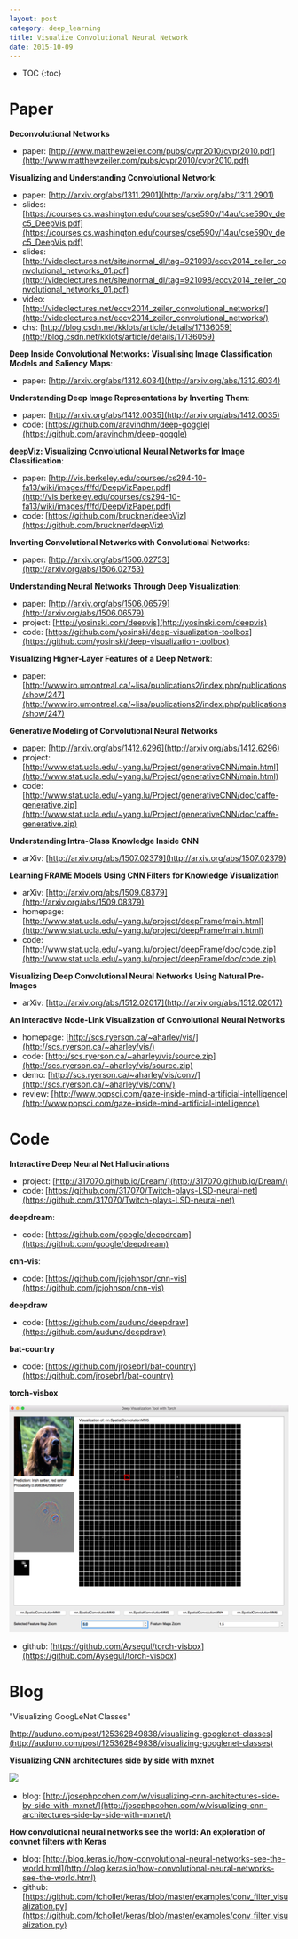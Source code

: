 ```yaml
---
layout: post
category: deep_learning
title: Visualize Convolutional Neural Network
date: 2015-10-09
---
```


* TOC
{:toc}

# Paper

**Deconvolutional Networks**

- paper: [http://www.matthewzeiler.com/pubs/cvpr2010/cvpr2010.pdf](http://www.matthewzeiler.com/pubs/cvpr2010/cvpr2010.pdf)

**Visualizing and Understanding Convolutional Network**:

- paper: [http://arxiv.org/abs/1311.2901](http://arxiv.org/abs/1311.2901)
- slides: [https://courses.cs.washington.edu/courses/cse590v/14au/cse590v_dec5_DeepVis.pdf](https://courses.cs.washington.edu/courses/cse590v/14au/cse590v_dec5_DeepVis.pdf)
- slides: [http://videolectures.net/site/normal_dl/tag=921098/eccv2014_zeiler_convolutional_networks_01.pdf](http://videolectures.net/site/normal_dl/tag=921098/eccv2014_zeiler_convolutional_networks_01.pdf)
- video: [http://videolectures.net/eccv2014_zeiler_convolutional_networks/](http://videolectures.net/eccv2014_zeiler_convolutional_networks/)
- chs: [http://blog.csdn.net/kklots/article/details/17136059](http://blog.csdn.net/kklots/article/details/17136059)

**Deep Inside Convolutional Networks: Visualising Image Classification Models and Saliency Maps**:

- paper: [http://arxiv.org/abs/1312.6034](http://arxiv.org/abs/1312.6034)

**Understanding Deep Image Representations by Inverting Them**:

- paper: [http://arxiv.org/abs/1412.0035](http://arxiv.org/abs/1412.0035)
- code: [https://github.com/aravindhm/deep-goggle](https://github.com/aravindhm/deep-goggle)

**deepViz: Visualizing Convolutional Neural Networks for Image Classification**:

- paper: [http://vis.berkeley.edu/courses/cs294-10-fa13/wiki/images/f/fd/DeepVizPaper.pdf](http://vis.berkeley.edu/courses/cs294-10-fa13/wiki/images/f/fd/DeepVizPaper.pdf)
- code: [https://github.com/bruckner/deepViz](https://github.com/bruckner/deepViz)

**Inverting Convolutional Networks with Convolutional Networks**:

- paper: [http://arxiv.org/abs/1506.02753](http://arxiv.org/abs/1506.02753)

**Understanding Neural Networks Through Deep Visualization**:

- paper: [http://arxiv.org/abs/1506.06579](http://arxiv.org/abs/1506.06579)
- project: [http://yosinski.com/deepvis](http://yosinski.com/deepvis)
- code: [https://github.com/yosinski/deep-visualization-toolbox](https://github.com/yosinski/deep-visualization-toolbox)

**Visualizing Higher-Layer Features of a Deep Network**:

- paper: [http://www.iro.umontreal.ca/~lisa/publications2/index.php/publications/show/247](http://www.iro.umontreal.ca/~lisa/publications2/index.php/publications/show/247)

**Generative Modeling of Convolutional Neural Networks**

- paper: [http://arxiv.org/abs/1412.6296](http://arxiv.org/abs/1412.6296)
- project: [http://www.stat.ucla.edu/~yang.lu/Project/generativeCNN/main.html](http://www.stat.ucla.edu/~yang.lu/Project/generativeCNN/main.html)
- code: [http://www.stat.ucla.edu/~yang.lu/Project/generativeCNN/doc/caffe-generative.zip](http://www.stat.ucla.edu/~yang.lu/Project/generativeCNN/doc/caffe-generative.zip)

**Understanding Intra-Class Knowledge Inside CNN**

- arXiv: [http://arxiv.org/abs/1507.02379](http://arxiv.org/abs/1507.02379)

**Learning FRAME Models Using CNN Filters for Knowledge Visualization**

- arXiv: [http://arxiv.org/abs/1509.08379](http://arxiv.org/abs/1509.08379)
- homepage: [http://www.stat.ucla.edu/~yang.lu/project/deepFrame/main.html](http://www.stat.ucla.edu/~yang.lu/project/deepFrame/main.html)
- code: [http://www.stat.ucla.edu/~yang.lu/project/deepFrame/doc/code.zip](http://www.stat.ucla.edu/~yang.lu/project/deepFrame/doc/code.zip)

**Visualizing Deep Convolutional Neural Networks Using Natural Pre-Images**

- arXiv: [http://arxiv.org/abs/1512.02017](http://arxiv.org/abs/1512.02017)

**An Interactive Node-Link Visualization of Convolutional Neural Networks**

- homepage: [http://scs.ryerson.ca/~aharley/vis/](http://scs.ryerson.ca/~aharley/vis/)
- code: [http://scs.ryerson.ca/~aharley/vis/source.zip](http://scs.ryerson.ca/~aharley/vis/source.zip)
- demo: [http://scs.ryerson.ca/~aharley/vis/conv/](http://scs.ryerson.ca/~aharley/vis/conv/)
- review: [http://www.popsci.com/gaze-inside-mind-artificial-intelligence](http://www.popsci.com/gaze-inside-mind-artificial-intelligence)

# Code

**Interactive Deep Neural Net Hallucinations**

- project: [http://317070.github.io/Dream/](http://317070.github.io/Dream/)
- code: [https://github.com/317070/Twitch-plays-LSD-neural-net](https://github.com/317070/Twitch-plays-LSD-neural-net)

**deepdream**:

- code: [https://github.com/google/deepdream](https://github.com/google/deepdream)

**cnn-vis**:

- code: [https://github.com/jcjohnson/cnn-vis](https://github.com/jcjohnson/cnn-vis)

**deepdraw**

- code: [https://github.com/auduno/deepdraw](https://github.com/auduno/deepdraw)

**bat-country**

- code: [https://github.com/jrosebr1/bat-country](https://github.com/jrosebr1/bat-country)

**torch-visbox**

![](/assets/vis-cnn/torch-visbox-example.png)

- github: [https://github.com/Aysegul/torch-visbox](https://github.com/Aysegul/torch-visbox)

# Blog

"Visualizing GoogLeNet Classes"

[http://auduno.com/post/125362849838/visualizing-googlenet-classes](http://auduno.com/post/125362849838/visualizing-googlenet-classes)

**Visualizing CNN architectures side by side with mxnet**

![](http://josephpcohen.com/w/wp-content/uploads/Screen-Shot-2016-01-14-at-11.25.15-AM-638x300.png)

- blog: [http://josephpcohen.com/w/visualizing-cnn-architectures-side-by-side-with-mxnet/](http://josephpcohen.com/w/visualizing-cnn-architectures-side-by-side-with-mxnet/)

**How convolutional neural networks see the world: An exploration of convnet filters with Keras**

- blog: [http://blog.keras.io/how-convolutional-neural-networks-see-the-world.html](http://blog.keras.io/how-convolutional-neural-networks-see-the-world.html)
- github: [https://github.com/fchollet/keras/blob/master/examples/conv_filter_visualization.py](https://github.com/fchollet/keras/blob/master/examples/conv_filter_visualization.py)